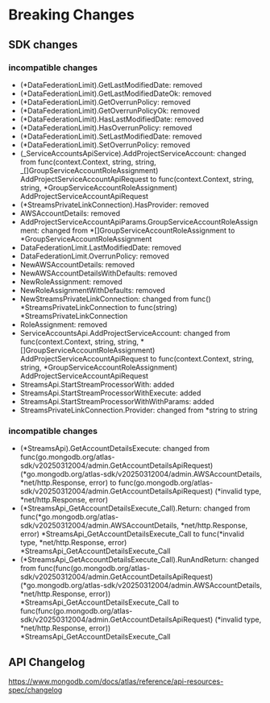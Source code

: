 # Breaking Changes

## SDK changes

### incompatible changes

- (\*DataFederationLimit).GetLastModifiedDate: removed
- (\*DataFederationLimit).GetLastModifiedDateOk: removed
- (\*DataFederationLimit).GetOverrunPolicy: removed
- (\*DataFederationLimit).GetOverrunPolicyOk: removed
- (\*DataFederationLimit).HasLastModifiedDate: removed
- (\*DataFederationLimit).HasOverrunPolicy: removed
- (\*DataFederationLimit).SetLastModifiedDate: removed
- (\*DataFederationLimit).SetOverrunPolicy: removed
- (_ServiceAccountsApiService).AddProjectServiceAccount: changed from func(context.Context, string, string, _[]GroupServiceAccountRoleAssignment) AddProjectServiceAccountApiRequest to func(context.Context, string, string, \*GroupServiceAccountRoleAssignment) AddProjectServiceAccountApiRequest
- (\*StreamsPrivateLinkConnection).HasProvider: removed
- AWSAccountDetails: removed
- AddProjectServiceAccountApiParams.GroupServiceAccountRoleAssignment: changed from *[]GroupServiceAccountRoleAssignment to *GroupServiceAccountRoleAssignment
- DataFederationLimit.LastModifiedDate: removed
- DataFederationLimit.OverrunPolicy: removed
- NewAWSAccountDetails: removed
- NewAWSAccountDetailsWithDefaults: removed
- NewRoleAssignment: removed
- NewRoleAssignmentWithDefaults: removed
- NewStreamsPrivateLinkConnection: changed from func() *StreamsPrivateLinkConnection to func(string) *StreamsPrivateLinkConnection
- RoleAssignment: removed
- ServiceAccountsApi.AddProjectServiceAccount: changed from func(context.Context, string, string, *[]GroupServiceAccountRoleAssignment) AddProjectServiceAccountApiRequest to func(context.Context, string, string, *GroupServiceAccountRoleAssignment) AddProjectServiceAccountApiRequest
- StreamsApi.StartStreamProcessorWith: added
- StreamsApi.StartStreamProcessorWithExecute: added
- StreamsApi.StartStreamProcessorWithWithParams: added
- StreamsPrivateLinkConnection.Provider: changed from \*string to string

### incompatible changes

- (*StreamsApi).GetAccountDetailsExecute: changed from func(go.mongodb.org/atlas-sdk/v20250312004/admin.GetAccountDetailsApiRequest) (*go.mongodb.org/atlas-sdk/v20250312004/admin.AWSAccountDetails, *net/http.Response, error) to func(go.mongodb.org/atlas-sdk/v20250312004/admin.GetAccountDetailsApiRequest) (*invalid type, \*net/http.Response, error)
- (*StreamsApi_GetAccountDetailsExecute_Call).Return: changed from func(*go.mongodb.org/atlas-sdk/v20250312004/admin.AWSAccountDetails, *net/http.Response, error) *StreamsApi_GetAccountDetailsExecute_Call to func(*invalid type, *net/http.Response, error) \*StreamsApi_GetAccountDetailsExecute_Call
- (*StreamsApi_GetAccountDetailsExecute_Call).RunAndReturn: changed from func(func(go.mongodb.org/atlas-sdk/v20250312004/admin.GetAccountDetailsApiRequest) (*go.mongodb.org/atlas-sdk/v20250312004/admin.AWSAccountDetails, *net/http.Response, error)) *StreamsApi_GetAccountDetailsExecute_Call to func(func(go.mongodb.org/atlas-sdk/v20250312004/admin.GetAccountDetailsApiRequest) (*invalid type, *net/http.Response, error)) \*StreamsApi_GetAccountDetailsExecute_Call

## API Changelog

https://www.mongodb.com/docs/atlas/reference/api-resources-spec/changelog
